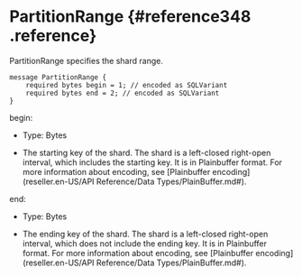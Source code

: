 # PartitionRange {#reference348 .reference}

PartitionRange specifies the shard range.

```language-protobuf
message PartitionRange {
    required bytes begin = 1; // encoded as SQLVariant
    required bytes end = 2; // encoded as SQLVariant
}

```

begin:

-   Type: Bytes

-   The starting key of the shard. The shard is a left-closed right-open interval, which includes the starting key. It is in Plainbuffer format. For more information about encoding, see [Plainbuffer encoding](reseller.en-US/API Reference/Data Types/PlainBuffer.md#).


end:

-   Type: Bytes

-   The ending key of the shard. The shard is a left-closed right-open interval, which does not include the ending key. It is in Plainbuffer format. For more information about encoding, see [Plainbuffer encoding](reseller.en-US/API Reference/Data Types/PlainBuffer.md#).


